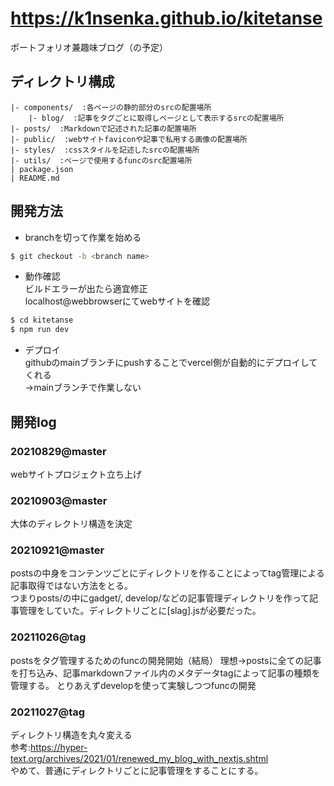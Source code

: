 # https://k1nsenka.github.io/kitetanse  
ポートフォリオ兼趣味ブログ（の予定）

## ディレクトリ構成
```
|- components/  :各ページの静的部分のsrcの配置場所
    |- blog/  :記事をタグごとに取得しページとして表示するsrcの配置場所
|- posts/  :Markdownで記述された記事の配置場所  
|- public/  :webサイトfaviconや記事で私用する画像の配置場所
|- styles/  :cssスタイルを記述したsrcの配置場所
|- utils/  :ページで使用するfuncのsrc配置場所
| package.json  
| README.md  
```

## 開発方法
- branchを切って作業を始める
```bash
$ git checkout -b <branch name>
```

- 動作確認  
ビルドエラーが出たら適宜修正  
localhost@webbrowserにてwebサイトを確認
```bash
$ cd kitetanse
$ npm run dev
```
- デプロイ  
githubのmainブランチにpushすることでvercel側が自動的にデプロイしてくれる  
→mainブランチで作業しない

## 開発log  
### 20210829@master
webサイトプロジェクト立ち上げ
### 20210903@master  
大体のディレクトリ構造を決定
### 20210921@master
postsの中身をコンテンツごとにディレクトリを作ることによってtag管理による記事取得ではない方法をとる。  
つまりposts/の中にgadget/, develop/などの記事管理ディレクトリを作って記事管理をしていた。ディレクトリごとに[slag].jsが必要だった。
### 20211026@tag
postsをタグ管理するためのfuncの開発開始（結局）
理想→postsに全ての記事を打ち込み、記事markdownファイル内のメタデータtagによって記事の種類を管理する。
とりあえずdevelopを使って実験しつつfuncの開発  
### 20211027@tag  
ディレクトリ構造を丸々変える  
参考:https://hyper-text.org/archives/2021/01/renewed_my_blog_with_nextjs.shtml  
やめて、普通にディレクトリごとに記事管理をすることにする。

